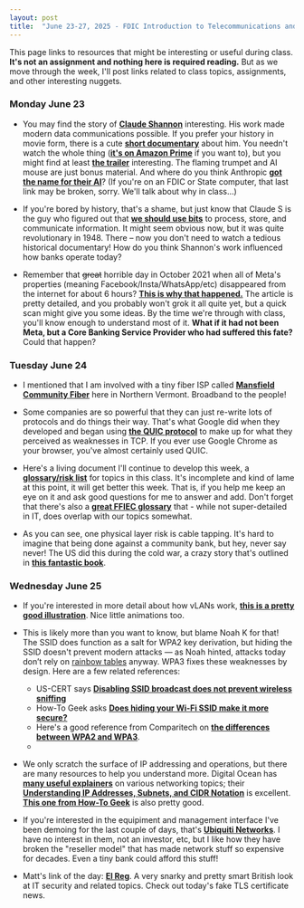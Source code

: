 ```yaml
---
layout: post
title:  "June 23-27, 2025 - FDIC Introduction to Telecommunications and Networking"
---
```


This page links to resources that might be interesting or useful during class. **It's not an assignment and nothing here is required reading.** But as we move through the week, I'll post links related to class topics, assignments, and other interesting nuggets.

### Monday June 23

- You may find the story of [**Claude Shannon**](https://www.historyofdatascience.com/claude-shannon/) interesting. His work made modern data communications possible. If you prefer your history in movie form, there is a cute [**short documentary**](https://thebitplayer.com/) about him. You needn't watch the whole thing ([**it's on Amazon Prime**](https://www.amazon.com/Bit-Player-John-Hutton/dp/B08D2TXKSX/ref=sr_1_1?crid=3E4Z8DHU6MWW9&keywords=bit+player+movie&qid=1670604926&sprefix=bit+player+movie%2Caps%2C266&sr=8-1) if you want to), but you might find at least [**the trailer**](https://www.youtube.com/watch?v=E3OldEtfBrE) interesting. The flaming trumpet and AI mouse are just bonus material. And where do you think Anthropic [**got the name for their AI**](https://claude.ai/new)? (If you're on an FDIC or State computer, that last link may be broken, sorry. We'll talk about why in class...)

- If you're bored by history, that's a shame, but just know that Claude S is the guy who figured out that [**we should use bits**](https://en.wikipedia.org/wiki/A_Mathematical_Theory_of_Communication) to process, store, and communicate information. It might seem obvious now, but it was quite revolutionary in 1948. There – now you don't need to watch a tedious historical documentary! How do you think Shannon's work influenced how banks operate today?

- Remember that ~~great~~ horrible day in October 2021 when all of Meta's properties (meaning Facebook/Insta/WhatsApp/etc) disappeared from the internet for about 6 hours? [**This is why that happened.**](https://blog.cloudflare.com/october-2021-facebook-outage/) The article is pretty detailed, and you probably won't grok it all quite yet, but a quick scan might give you some ideas. By the time we're through with class, you'll know enough to understand most of it. **What if it had not been Meta, but a Core Banking Service Provider who had suffered this fate?** Could that happen?

### Tuesday June 24

- I mentioned that I am involved with a tiny fiber ISP called [**Mansfield Community Fiber**](https://mcfibervt.com) here in Northern Vermont. Broadband to the people!

- Some companies are so powerful that they can just re-write lots of protocols and do things their way. That's what Google did when they developed and began using [**the QUIC protocol**](https://en.wikipedia.org/wiki/QUIC) to make up for what they perceived as weaknesses in TCP. If you ever use Google Chrome as your browser, you've almost certainly used QUIC.

- Here's a living document I'll continue to develop this week, a [**glossary/risk list**](https://class.hillvt.com/assets/glossary.txt) for topics in this class. It's incomplete and kind of lame at this point, it will get better this week. That is, if you help me keep an eye on it and ask good questions for me to answer and add. Don't forget that there's also a [**great FFIEC glossary**](https://ithandbook.ffiec.gov/glossary) that - while not super-detailed in IT, does overlap with our topics somewhat.

- As you can see, one physical layer risk is cable tapping. It's hard to imagine that being done against a community bank, but hey, never say never! The US did this during the cold war, a crazy story that's outlined in [**this fantastic book**](https://www.thriftbooks.com/w/blind-mans-bluff-the-untold-story-of-american-submarine-espionage-by-sherry-sontag-christopher-drew/250927/).

### Wednesday June 25

- If you're interested in more detail about how vLANs work, [**this is a pretty good illustration**](https://www.networkacademy.io/ccna/ethernet/vlan-trunking). Nice little animations too.

- This is likely more than you want to know, but blame Noah K for that! The SSID does function as a salt for WPA2 key derivation, but hiding the SSID doesn't prevent modern attacks — as Noah hinted, attacks today don’t rely on [rainbow tables](https://www.csoonline.com/article/570931/rainbow-tables-explained-how-they-work-and-why-theyre-mostly-obsolete.html) anyway. WPA3 fixes these weaknesses by design. Here are a few related references: 

     - US-CERT says [**Disabling SSID broadcast does not prevent wireless sniffing**](https://www.cisa.gov/news-events/news/securing-wireless-networks)
     - How-To Geek asks [**Does hiding your Wi-Fi SSID make it more secure?**](https://www.howtogeek.com/28653/debunking-myths-is-hiding-your-wireless-ssid-really-more-secure/)
     - Here's a good reference from Comparitech on [**the differences between WPA2 and WPA3**](https://www.comparitech.com/blog/information-security/what-is-wpa3/). 
     - 


- We only scratch the surface of IP addressing and operations, but there are many resources to help you understand more. Digital Ocean has [**many useful explainers**](https://www.digitalocean.com/community/tags/networking) on various networking topics; their [**Understanding IP Addresses, Subnets, and CIDR Notation**](https://www.digitalocean.com/community/tutorials/understanding-ip-addresses-subnets-and-cidr-notation-for-networking) is excellent. [**This one from How-To Geek**](https://www.howtogeek.com/341307/how-do-ip-addresses-work/) is also pretty good.

- If you're interested in the equipiment and management interface I've been demoing for the last couple of days, that's [**Ubiquiti Networks**](https://www.ui.com/). I have no interest in them, not an investor, etc, but I like how they have broken the "reseller model" that has made network stuff so expensive for decades. Even a tiny bank could afford this stuff!

- Matt's link of the day: [**El Reg**](https://www.theregister.com/). A very snarky and pretty smart British look at IT security and related topics. Check out today's fake TLS certificate news.


